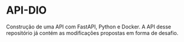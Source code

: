 # API-DIO

Construção de uma API com FastAPI, Python e Docker. 
A API desse repositório já contém as modificações propostas em forma de desafio.
